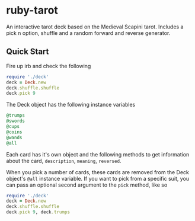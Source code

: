 # ruby-tarot
An interactive tarot deck based on the Medieval Scapini tarot. Includes a pick n option, shuffle and a random forward and reverse generator.

## Quick Start
Fire up irb and check the following

```ruby
require './deck'
deck = Deck.new
deck.shuffle.shuffle
deck.pick 9
```

The Deck object has the following instance variables

```ruby
@trumps
@swords
@cups
@coins
@wands
@all
```

Each card has it's own object and the following methods to get information about the card, `description`, `meaning`, `reversed`. 

When you pick a number of cards, these cards are removed from the Deck object's `@all` instance variable. If you want to pick from a specific suit, you can pass an optional second argument to the `pick` method, like so

```ruby
require './deck'
deck = Deck.new
deck.shuffle.shuffle
deck.pick 9, deck.trumps
```
